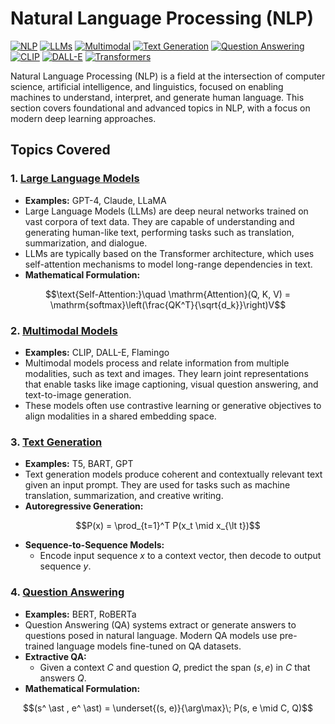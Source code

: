 # Natural Language Processing (NLP)

[![NLP](https://img.shields.io/badge/NLP-Natural%20Language-blue?style=for-the-badge&logo=language)](https://github.com/yourusername/DL)
[![LLMs](https://img.shields.io/badge/LLMs-Large%20Language-green?style=for-the-badge&logo=robot)](https://github.com/yourusername/DL/tree/main/13_NLP)
[![Multimodal](https://img.shields.io/badge/Multimodal-Text%20Image-orange?style=for-the-badge&logo=link)](https://github.com/yourusername/DL/tree/main/13_NLP)
[![Text Generation](https://img.shields.io/badge/Text%20Generation-GPT%20BART-purple?style=for-the-badge&logo=pen-fancy)](https://github.com/yourusername/DL/tree/main/13_NLP)
[![Question Answering](https://img.shields.io/badge/Question%20Answering-BERT%20RoBERTa-red?style=for-the-badge&logo=question-circle)](https://github.com/yourusername/DL/tree/main/13_NLP)
[![CLIP](https://img.shields.io/badge/CLIP-Contrastive%20Learning-yellow?style=for-the-badge&logo=eye)](https://github.com/yourusername/DL/tree/main/13_NLP)
[![DALL-E](https://img.shields.io/badge/DALL-E-Text%20to%20Image-blue?style=for-the-badge&logo=magic)](https://github.com/yourusername/DL/tree/main/13_NLP)
[![Transformers](https://img.shields.io/badge/Transformers-Self%20Attention-orange?style=for-the-badge&logo=bolt)](https://github.com/yourusername/DL/tree/main/13_NLP)

Natural Language Processing (NLP) is a field at the intersection of computer science, artificial intelligence, and linguistics, focused on enabling machines to understand, interpret, and generate human language. This section covers foundational and advanced topics in NLP, with a focus on modern deep learning approaches.

## Topics Covered

### 1. [Large Language Models](01_large_language_models.md)
- **Examples:** GPT-4, Claude, LLaMA
- Large Language Models (LLMs) are deep neural networks trained on vast corpora of text data. They are capable of understanding and generating human-like text, performing tasks such as translation, summarization, and dialogue.
- LLMs are typically based on the Transformer architecture, which uses self-attention mechanisms to model long-range dependencies in text.
- **Mathematical Formulation:**

```math
\text{Self-Attention:}\quad \mathrm{Attention}(Q, K, V) = \mathrm{softmax}\left(\frac{QK^T}{\sqrt{d_k}}\right)V
```

### 2. [Multimodal Models](02_multimodal_models.md)
- **Examples:** CLIP, DALL-E, Flamingo
- Multimodal models process and relate information from multiple modalities, such as text and images. They learn joint representations that enable tasks like image captioning, visual question answering, and text-to-image generation.
- These models often use contrastive learning or generative objectives to align modalities in a shared embedding space.

### 3. [Text Generation](03_text_generation.md)
- **Examples:** T5, BART, GPT
- Text generation models produce coherent and contextually relevant text given an input prompt. They are used for tasks such as machine translation, summarization, and creative writing.
- **Autoregressive Generation:**

```math
P(x) = \prod_{t=1}^T P(x_t \mid x_{\lt t})
```

- **Sequence-to-Sequence Models:**
  - Encode input sequence $`x`$ to a context vector, then decode to output sequence $`y`$.

### 4. [Question Answering](04_question_answering.md)
- **Examples:** BERT, RoBERTa
- Question Answering (QA) systems extract or generate answers to questions posed in natural language. Modern QA models use pre-trained language models fine-tuned on QA datasets.
- **Extractive QA:**
  - Given a context $`C`$ and question $`Q`$, predict the span $`(s, e)`$ in $`C`$ that answers $`Q`$.
- **Mathematical Formulation:**

```math
(s^ \ast , e^ \ast) = \underset{(s, e)}{\arg\max}\; P(s, e \mid C, Q)
```